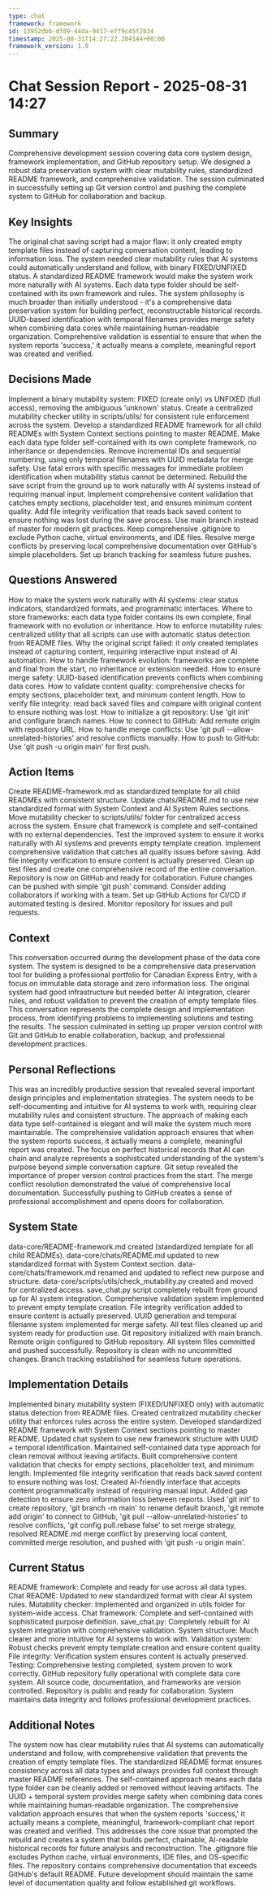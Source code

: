 ```yaml
---
type: chat
framework: framework
id: 13952dbb-df09-44da-9417-eff9c45f2b34
timestamp: 2025-08-31T14:27:22.204144+00:00
framework_version: 1.0
---
```


# Chat Session Report - 2025-08-31 14:27

## Summary
Comprehensive development session covering data core system design, framework implementation, and GitHub repository setup. We designed a robust data preservation system with clear mutability rules, standardized README framework, and comprehensive validation. The session culminated in successfully setting up Git version control and pushing the complete system to GitHub for collaboration and backup.

## Key Insights
The original chat saving script had a major flaw: it only created empty template files instead of capturing conversation content, leading to information loss. The system needed clear mutability rules that AI systems could automatically understand and follow, with binary FIXED/UNFIXED status. A standardized README framework would make the system work more naturally with AI systems. Each data type folder should be self-contained with its own framework and rules. The system philosophy is much broader than initially understood - it's a comprehensive data preservation system for building perfect, reconstructable historical records. UUID-based identification with temporal filenames provides merge safety when combining data cores while maintaining human-readable organization. Comprehensive validation is essential to ensure that when the system reports 'success,' it actually means a complete, meaningful report was created and verified.

## Decisions Made
Implement a binary mutability system: FIXED (create only) vs UNFIXED (full access), removing the ambiguous 'unknown' status. Create a centralized mutability checker utility in scripts/utils/ for consistent rule enforcement across the system. Develop a standardized README framework for all child READMEs with System Context sections pointing to master README. Make each data type folder self-contained with its own complete framework, no inheritance or dependencies. Remove incremental IDs and sequential numbering, using only temporal filenames with UUID metadata for merge safety. Use fatal errors with specific messages for immediate problem identification when mutability status cannot be determined. Rebuild the save script from the ground up to work naturally with AI systems instead of requiring manual input. Implement comprehensive content validation that catches empty sections, placeholder text, and ensures minimum content quality. Add file integrity verification that reads back saved content to ensure nothing was lost during the save process. Use main branch instead of master for modern git practices. Keep comprehensive .gitignore to exclude Python cache, virtual environments, and IDE files. Resolve merge conflicts by preserving local comprehensive documentation over GitHub's simple placeholders. Set up branch tracking for seamless future pushes.

## Questions Answered
How to make the system work naturally with AI systems: clear status indicators, standardized formats, and programmatic interfaces. Where to store frameworks: each data type folder contains its own complete, final framework with no evolution or inheritance. How to enforce mutability rules: centralized utility that all scripts can use with automatic status detection from README files. Why the original script failed: it only created templates instead of capturing content, requiring interactive input instead of AI automation. How to handle framework evolution: frameworks are complete and final from the start, no inheritance or extension needed. How to ensure merge safety: UUID-based identification prevents conflicts when combining data cores. How to validate content quality: comprehensive checks for empty sections, placeholder text, and minimum content length. How to verify file integrity: read back saved files and compare with original content to ensure nothing was lost. How to initialize a git repository: Use 'git init' and configure branch names. How to connect to GitHub: Add remote origin with repository URL. How to handle merge conflicts: Use 'git pull --allow-unrelated-histories' and resolve conflicts manually. How to push to GitHub: Use 'git push -u origin main' for first push.

## Action Items
Create README-framework.md as standardized template for all child READMEs with consistent structure. Update chats/README.md to use new standardized format with System Context and AI System Rules sections. Move mutability checker to scripts/utils/ folder for centralized access across the system. Ensure chat framework is complete and self-contained with no external dependencies. Test the improved system to ensure it works naturally with AI systems and prevents empty template creation. Implement comprehensive validation that catches all quality issues before saving. Add file integrity verification to ensure content is actually preserved. Clean up test files and create one comprehensive record of the entire conversation. Repository is now on GitHub and ready for collaboration. Future changes can be pushed with simple 'git push' command. Consider adding collaborators if working with a team. Set up GitHub Actions for CI/CD if automated testing is desired. Monitor repository for issues and pull requests.

## Context
This conversation occurred during the development phase of the data core system. The system is designed to be a comprehensive data preservation tool for building a professional portfolio for Canadian Express Entry, with a focus on immutable data storage and zero information loss. The original system had good infrastructure but needed better AI integration, clearer rules, and robust validation to prevent the creation of empty template files. This conversation represents the complete design and implementation process, from identifying problems to implementing solutions and testing the results. The session culminated in setting up proper version control with Git and GitHub to enable collaboration, backup, and professional development practices.

## Personal Reflections
This was an incredibly productive session that revealed several important design principles and implementation strategies. The system needs to be self-documenting and intuitive for AI systems to work with, requiring clear mutability rules and consistent structure. The approach of making each data type self-contained is elegant and will make the system much more maintainable. The comprehensive validation approach ensures that when the system reports success, it actually means a complete, meaningful report was created. The focus on perfect historical records that AI can chain and analyze represents a sophisticated understanding of the system's purpose beyond simple conversation capture. Git setup revealed the importance of proper version control practices from the start. The merge conflict resolution demonstrated the value of comprehensive local documentation. Successfully pushing to GitHub creates a sense of professional accomplishment and opens doors for collaboration.

## System State
data-core/README-framework.md created (standardized template for all child READMEs). data-core/chats/README.md updated to new standardized format with System Context section. data-core/chats/framework.md renamed and updated to reflect new purpose and structure. data-core/scripts/utils/check_mutability.py created and moved for centralized access. save_chat.py script completely rebuilt from ground up for AI system integration. Comprehensive validation system implemented to prevent empty template creation. File integrity verification added to ensure content is actually preserved. UUID generation and temporal filename system implemented for merge safety. All test files cleaned up and system ready for production use. Git repository initialized with main branch. Remote origin configured to GitHub repository. All system files committed and pushed successfully. Repository is clean with no uncommitted changes. Branch tracking established for seamless future operations.

## Implementation Details
Implemented binary mutability system (FIXED/UNFIXED only) with automatic status detection from README files. Created centralized mutability checker utility that enforces rules across the entire system. Developed standardized README framework with System Context sections pointing to master README. Updated chat system to use new framework structure with UUID + temporal identification. Maintained self-contained data type approach for clean removal without leaving artifacts. Built comprehensive content validation that checks for empty sections, placeholder text, and minimum length. Implemented file integrity verification that reads back saved content to ensure nothing was lost. Created AI-friendly interface that accepts content programmatically instead of requiring manual input. Added gap detection to ensure zero information loss between reports. Used 'git init' to create repository, 'git branch -m main' to rename default branch, 'git remote add origin' to connect to GitHub, 'git pull --allow-unrelated-histories' to resolve conflicts, 'git config pull.rebase false' to set merge strategy, resolved README.md merge conflict by preserving local content, committed merge resolution, and pushed with 'git push -u origin main'.

## Current Status
README framework: Complete and ready for use across all data types. Chat README: Updated to new standardized format with clear AI system rules. Mutability checker: Implemented and organized in utils folder for system-wide access. Chat framework: Complete and self-contained with sophisticated purpose definition. save_chat.py: Completely rebuilt for AI system integration with comprehensive validation. System structure: Much clearer and more intuitive for AI systems to work with. Validation system: Robust checks prevent empty template creation and ensure content quality. File integrity: Verification system ensures content is actually preserved. Testing: Comprehensive testing completed, system proven to work correctly. GitHub repository fully operational with complete data core system. All source code, documentation, and frameworks are version controlled. Repository is public and ready for collaboration. System maintains data integrity and follows professional development practices.

## Additional Notes
The system now has clear mutability rules that AI systems can automatically understand and follow, with comprehensive validation that prevents the creation of empty template files. The standardized README format ensures consistency across all data types and always provides full context through master README references. The self-contained approach means each data type folder can be cleanly added or removed without leaving artifacts. The UUID + temporal system provides merge safety when combining data cores while maintaining human-readable organization. The comprehensive validation approach ensures that when the system reports 'success,' it actually means a complete, meaningful, framework-compliant chat report was created and verified. This addresses the core issue that prompted the rebuild and creates a system that builds perfect, chainable, AI-readable historical records for future analysis and reconstruction. The .gitignore file excludes Python cache, virtual environments, IDE files, and OS-specific files. The repository contains comprehensive documentation that exceeds GitHub's default README. Future development should maintain the same level of documentation quality and follow established git workflows.
